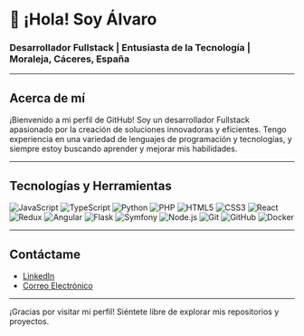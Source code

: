 # 👋 ¡Hola! Soy Álvaro

### Desarrollador Fullstack | Entusiasta de la Tecnología | Moraleja, Cáceres, España

---

## Acerca de mí

¡Bienvenido a mi perfil de GitHub! Soy un desarrollador Fullstack apasionado por la creación de soluciones innovadoras y eficientes. Tengo experiencia en una variedad de lenguajes de programación y tecnologías, y siempre estoy buscando aprender y mejorar mis habilidades.

---

## Tecnologías y Herramientas

![JavaScript](https://img.shields.io/badge/-JavaScript-000?&logo=JavaScript)
![TypeScript](https://img.shields.io/badge/-TypeScript-000?&logo=TypeScript)
![Python](https://img.shields.io/badge/-Python-000?&logo=Python)
![PHP](https://img.shields.io/badge/-PHP-000?&logo=PHP)
![HTML5](https://img.shields.io/badge/-HTML5-000?&logo=HTML5)
![CSS3](https://img.shields.io/badge/-CSS3-000?&logo=CSS3)
![React](https://img.shields.io/badge/-React-000?&logo=React)
![Redux](https://img.shields.io/badge/-Redux-000?&logo=Redux)
![Angular](https://img.shields.io/badge/-Angular-000?&logo=Angular)
![Flask](https://img.shields.io/badge/-Flask-000?&logo=Flask)
![Symfony](https://img.shields.io/badge/-Symfony-000?&logo=Symfony)
![Node.js](https://img.shields.io/badge/-Node.js-000?&logo=Node.js)
![Git](https://img.shields.io/badge/-Git-000?&logo=Git)
![GitHub](https://img.shields.io/badge/-GitHub-000?&logo=GitHub)
![Docker](https://img.shields.io/badge/-Docker-000?&logo=Docker)

---

## Contáctame

- [LinkedIn](https://www.linkedin.com/in/tuusuario/](https://www.linkedin.com/in/alvaro-mor%C3%B3n-gonz%C3%A1lez-a232a9168/))
- [Correo Electrónico](mailto:alvaromoron27@gmail.com)

---

¡Gracias por visitar mi perfil! Siéntete libre de explorar mis repositorios y proyectos.
